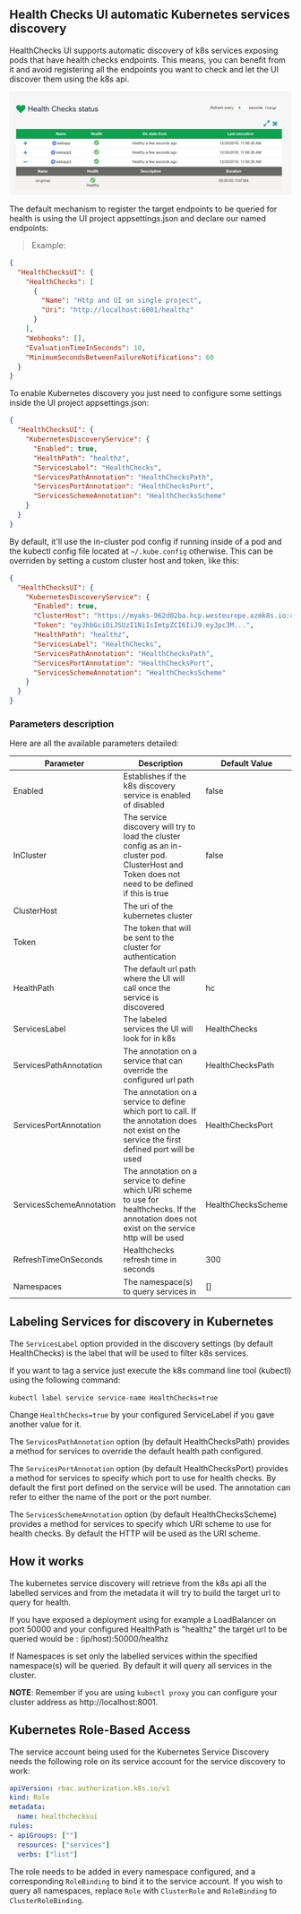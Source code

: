 ## Health Checks UI automatic Kubernetes services discovery

HealthChecks UI supports automatic discovery of k8s services exposing pods that have health checks endpoints. This means, you can benefit from it and avoid registering all the endpoints you want to check and let the UI discover them using the k8s api.

![k8s-discovery](./images/k8s-discovery-service.png)

The default mechanism to register the target endpoints to be queried for health is using the UI project appsettings.json and declare our named endpoints:

>Example:

```json
{
  "HealthChecksUI": {
    "HealthChecks": [
      {
        "Name": "Http and UI on single project",
        "Uri": "http://localhost:6001/healthz"
      }
    ],
    "Webhooks": [],
    "EvaluationTimeInSeconds": 10,
    "MinimumSecondsBetweenFailureNotifications": 60
  }
}
```


To enable Kubernetes discovery you just need to configure some settings inside the UI project appsettings.json:

```json
{
  "HealthChecksUI": {
    "KubernetesDiscoveryService": {
      "Enabled": true,
      "HealthPath": "healthz",
      "ServicesLabel": "HealthChecks",
      "ServicesPathAnnotation": "HealthChecksPath",
      "ServicesPortAnnotation": "HealthChecksPort",
      "ServicesSchemeAnnotation": "HealthChecksScheme"
    }
  }
}
```

By default, it'll use the in-cluster pod config if running inside of a pod and the kubectl config file located at `~/.kube.config` otherwise. This can be overriden by setting a custom cluster host and token, like this:

```json
{
  "HealthChecksUI": {
    "KubernetesDiscoveryService": {
      "Enabled": true,
      "ClusterHost": "https://myaks-962d02ba.hcp.westeurope.azmk8s.io:443",
      "Token": "eyJhbGciOiJSUzI1NiIsImtpZCI6IiJ9.eyJpc3M...",
      "HealthPath": "healthz",
      "ServicesLabel": "HealthChecks",
      "ServicesPathAnnotation": "HealthChecksPath",
      "ServicesPortAnnotation": "HealthChecksPort",
      "ServicesSchemeAnnotation": "HealthChecksScheme"
    }
  }
}
```

### Parameters description

Here are all the available parameters detailed:

| Parameter                | Description                                                                                                                                       | Default Value      |
| ------------------------ | ------------------------------------------------------------------------------------------------------------------------------------------------- | ------------------ |
| Enabled                  | Establishes if the k8s discovery service is enabled of disabled                                                                                   | false              |
| InCluster                | The service discovery will try to load the cluster config as an in-cluster pod. ClusterHost and Token does not need to be defined if this is true | false              |
| ClusterHost              | The uri of the kubernetes cluster                                                                                                                 |                    |
| Token                    | The token that will be sent to the cluster for authentication                                                                                     |                    |
| HealthPath               | The default url path where the UI will call once the service is discovered                                                                        | hc                 |
| ServicesLabel            | The labeled services the UI will look for in k8s                                                                                                  | HealthChecks       |
| ServicesPathAnnotation   | The annotation on a service that can override the configured url path                                                                             | HealthChecksPath   |
| ServicesPortAnnotation   | The annotation on a service to define which port to call. If the annotation does not exist on the service the first defined port will be used     | HealthChecksPort   |
| ServicesSchemeAnnotation | The annotation on a service to define which URI scheme to use for healthchecks. If the annotation does not exist on the service http will be used | HealthChecksScheme |
| RefreshTimeOnSeconds     | Healthchecks refresh time in seconds                                                                                                              | 300                |
| Namespaces               | The namespace(s) to query services in                                                                                                             | []                 |

## Labeling Services for discovery in Kubernetes

The `ServicesLabel` option provided in the discovery settings (by default HealthChecks) is the label that will be used to filter k8s services.

If you want to tag a service just execute the k8s command line tool (kubectl) using the following command:

`kubectl label service service-name HealthChecks=true`

Change `HealthChecks=true` by your configured ServiceLabel if you gave another value for it.

The `ServicesPathAnnotation` option (by default HealthChecksPath) provides a method for services to override the default health path configured.

The `ServicesPortAnnotation` option (by default HealthChecksPort) provides a method for services to specify which port to use for health checks. By default the first port defined on the service will be used. The annotation can refer to either the name of the port or the port number.

The `ServicesSchemeAnnotation` option (by default HealthChecksScheme) provides a method for services to specify which URI scheme to use for health checks. By default the HTTP will be used as the URI scheme.

## How it works

The kubernetes service discovery will retrieve from the k8s api all the labelled services and from the metadata it will try to build the target url to query for health.

If you have exposed a deployment using for example a LoadBalancer on port 50000 and your configured HealthPath is "healthz" the target url to be queried would be : (ip/host):50000/healthz

If Namespaces is set only the labelled services within the specified namespace(s) will be queried. By default it will query all services in the cluster.

**NOTE**: Remember if you are using `kubectl proxy` you can configure your cluster address as http://localhost:8001.

## Kubernetes Role-Based Access

The service account being used for the Kubernetes Service Discovery needs the following role on its service account for the service discovery to work:

``` yaml
apiVersion: rbac.authorization.k8s.io/v1
kind: Role
metadata:
  name: healthchecksui
rules:
- apiGroups: [""]
  resources: ["services"]
  verbs: ["list"]
```

The role needs to be added in every namespace configured, and a corresponding `RoleBinding` to bind it to the service account. If you wish to query all namespaces, replace `Role` with `ClusterRole` and `RoleBinding` to `ClusterRoleBinding`.